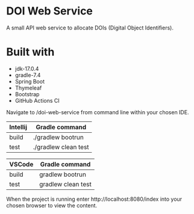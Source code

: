 # DOI Web Service
A small API web service to allocate DOIs (Digital Object Identifiers).

# Built with
* jdk-17.0.4
* gradle-7.4
* Spring Boot
* Thymeleaf
* Bootstrap
* GitHub Actions CI

Navigate to /doi-web-service from command line within your chosen IDE.

| Intellij      |   Gradle command        |
| ------------- | ----------------------- |
| build         |   ./gradlew bootrun     |
| test          |   ./gradlew clean test  |

| VSCode        |   Gradle command        |
| ------------- | ----------------------- |
| build         |   gradlew bootrun       |
| test          |   gradlew clean test    |

When the project is running enter http://localhost:8080/index into your chosen browser to view the content.

